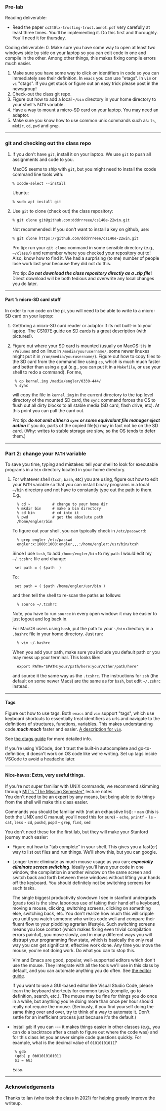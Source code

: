 ### Pre-lab 

Reading deliverable:
  - Read the paper `cs240lx-trusting-trust.annot.pdf` very carefully at
    least three times.  You'll be implementing it.  Do this first and 
    thoroughly.  You'll need it for thursday.

Coding deliverable:
  0. Make sure you have some way to open at least two windows side by side
    on your laptop so you can edit code in one and compile in the other.
    Among other things, this makes fixing compile errors much easier.
  1. Make sure you have some way to click on identifiers in code so you 
    can immediately see their definition.  In `emacs` you can use "etags".
    In `vim` or `vi` "ctags".   If you get stuck or figure out an easy trick
    please post in the newsgroup!
  2. Check-out the class git repo.
  3. Figure out how to add a local `~/bin` directory in your home directory
    to your shell's `PATH` variable.
  4. Have a way to mount a micro-SD card on your laptop.  You may need
    an adaptor. 
  5. Make sure you know how to use common unix commands such as: `ls`,
    `mkdir`, `cd`, `pwd` and `grep`.

--------------------------------------------------------------------
### git and checking out the class repo

   1. If you don't have `git`, install it on your laptop.  We use `git`
      to push all assignments and code to you.

      MacOS seems to ship with `git`, but you might need to install the
      xcode command line tools with:

          % xcode-select --install

      Ubuntu:

          % sudo apt install git

   2. Use `git` to clone (check out) the class repository:

          % git clone git@github.com:dddrrreee/cs140e-22win.git

      Not recommended: If you don't want to install a key on github, use:

          % git clone https://github.com/dddrrreee/cs140e-22win.git

      Pro tip: run your `git clone` command in some sensible directory
      (e.g., `~/class/`) and remember where you checked your repository
      out to!  Also, know how to find it.  We had a surprising (to me)
      number of people lose work last year because they did not do this.

      Pro tip: ***Do not download the class repository directly as a
      .zip file***!  Direct download will be both tedious and overwrite
      any local changes you do later.

--------------------------------------------------------------------
#### Part 1: micro-SD card stuff

In order to run code on the pi, you will need to be able to write to a
micro-SD card on your laptop:

   1.  Get/bring a micro-SD card reader or adaptor if its not built-in
       to your laptop.  The [CS107E guide on SD
       cards](http://cs107e.github.io/guides) is a great description
       (with pictures!).

   2. Figure out where your SD card is mounted (usually on MacOS it is in
      `/Volumes` and on linux in `/media/yourusername/`, some newer linuxes 
      might put it in `/run/media/yourusername/`).   Figure out
      how to copy files to the SD card from the command line using
      `cp`, which is much much faster and better than using a gui (e.g.,
      you can put it in a
     `Makefile`, or use your shell to redo a command).  For me,

           % cp kernel.img /media/engler/0330-444/
           % sync
 
      will copy the file in `kernel.img` in the current directory to the
      top level directory of the mounted SD card, the `sync` command forces
      the OS to flush out all dirty blocks to all stable media (SD card,
      flash drive, etc).  At this point you can pull the card out.

      Pro tip: ***do not omit either a `sync` or some equivalant file
      manager eject action*** if you do, parts of the copied file(s)
      may in fact not be on the SD card.  (Why: writes to stable storage
      are slow, so the OS tends to defer them.)

--------------------------------------------------------------------
### Part 2: change your `PATH` variable

To save you time, typing and mistakes: tell your shell to look for
executable programs in a `bin` directory located in your home directory.

  1. For whatever shell (`tcsh`, `bash`, etc) you are using, figure
     out how to edit your `PATH` variable so that you can install binary
     programs in a local `~/bin` directory and not have to constantly
     type out the path to them.  E.g.,

           % cd ~          # change to your home dir
           % mkdir bin     # make a bin directory
           % cd bin        # cd into it
           % pwd           # get the absolute path
           /home/engler/bin
           
     To figure out your shell, you can typically check in `/etc/password`:

           % grep engler /etc/passwd
           engler:x:1000:1000:engler,,,:/home/engler:/usr/bin/tcsh

     Since I use `tcsh`, to add `/home/engler/bin` to my `path` I would
     edit my `~/.tcshrc` file and change:

          set path = ( $path  )

     To:

          set path = ( $path /home/engler/usr/bin )

     and then tell the shell to re-scan the paths as follows:

           % source ~/.tcshrc
     
     Note, you have to run `source` in every open window:  it may be
     easier to just logout and log back in.

     For MacOS users using `bash`, put the path to your `~/bin` directory
     in a `.bashrc` file in your home directory. Just run:

           % vim ~/.bashrc

     When you add your path, make sure you include you default path or
     you may mess up your terminal.  This looks like:

           export PATH="$PATH:your/path/here:your/other/path/here"

      and source it the same way as the `.tcshrc`.  The instructions for `zsh` 
      (the default on some newer Macs) are the same as for `bash`, but edit 
      `~/.zshrc` instead.

--------------------------------------------------------------------
#### Tags

Figure out how to use tags.  Both `emacs` and `vim` support "tags",
which use keyboard shortcuts to essentially treat identifiers
as urls and navigate to the definitions of structures,
functions, variables.  This makes understanding code
***much much*** faster and easier.   [A description for
`vim`](https://vim.fandom.com/wiki/Browsing_programs_with_tags).

See [the ctags guide](../../guides/ctags.md) for more detailed info.

If you're using VSCode, don't trust the built-in autocomplete and 
go-to-definition; it doesn't work on OS code like we're writing.  Set up tags 
inside VSCode to avoid a headache later.

--------------------------------------------------------------------
#### Nice-haves: Extra, very useful things.

If you're not super familiar with UNIX commands, we recommend skimming through 
[MIT's "The Missing Semester"](https://missing.csail.mit.edu/) lecture notes.  
You don't need to be an expert by any means, but being able to do things from 
the shell will make this class easier.

Commands you should be familiar with (not an exhaustive list):
    - `man` (this is both the UNIX and C manual; you'll need this for sure)
    - `echo`, `printf`
    - `ls`
    - `cat`, `less`
    - `cd`, `pushd`, `popd`
    - `grep`, `find`, `sed`

You don't need these for the first lab, but they will make
your Stanford journey much easier:

   - Figure out how to "tab complete" in your shell.  This gives you
     a fast(er) way to list out files and run things.  We'll show this,
     but you can google.


   - Longer term: eliminate as much mouse usage as you can; ***especially
     eliminate screen switching***.  Ideally you'll have your code in one
     window, the compilation in another window on the same screen and
     switch back and forth between these windows without lifting your
     hands off the keyboard.  You should definitely not be switching
     screens for such tasks.

     The single biggest productivity slowdown I see in stanford undergrads
     (grads too) is the slow, laborious use of taking their hand off
     a keyboard, moving a mouse, clicking, switching screens, clicking
     on something else, switching back, etc.   You don't realize how
     much this will cripple you until you watch someone who writes code
     well and compare their fluent flow to your plodding agrarian
     lifestyle.  Such switching screens means you lose context
     (which makes fixing even trivial compilation errors painful),
     you move slowly, and in many different ways you will distrupt your
     programming flow state, which is basically the only real way you
     can get significant, effective work done.  Any time you move the
     mouse, you're not doing work.  Do what you can to stop this.

     Vim and Emacs are good, popular, well-supported editors which don't use 
     the mouse.  They integrate with all the tools we'll use in this class by 
     default, and you can automate anything you do often.  See [the editor 
     guide](../../guides/editor.md).

     If you want to use a GUI-based editor like Visual Studio Code, please 
     learn the keyboard shortcuts for common tasks (compile, go to definition, 
     search, etc.).  The mouse may be fine for things you do once in a while, 
     but anything you're doing more than once per hour should really not 
     require the mouse.  (Seriously, if you find yourself doing the same thing 
     over and over, try to think of a way to automate it.  Don't settle for an 
     inefficient process just because it's the default.)

   - Install `gdb` if you can --- it makes things easier in other classes
     (e.g., you can do a backtrace after a crash to figure out where the
     code was) and for this class let you answer simple code questions
     quickly.  For example, what is the decimal value of `01010101011`?

          % gdb
          (gdb) p 0b01010101011
          $1 = 683

     Easy.

----------------------------------------------------------------
### Acknowledgements

Thanks to Ian (who took the class in 2021) for helping greatly improve the
writeup.
